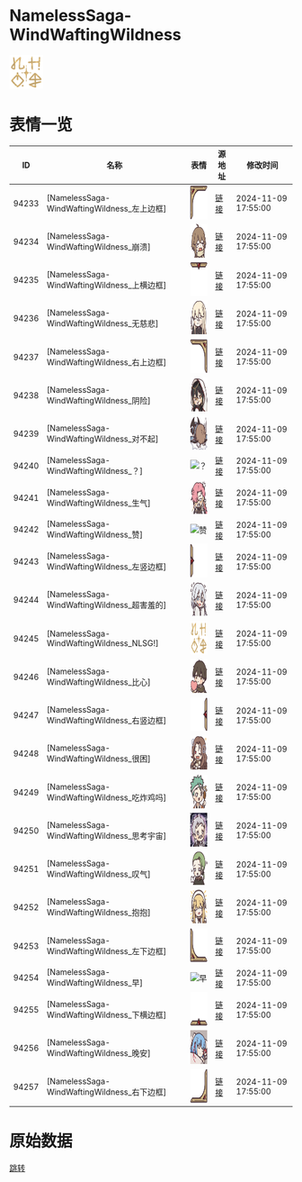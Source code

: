 # NamelessSaga-WindWaftingWildness

<img src="./cover.png" height="60" alt="cover" />

# 表情一览

|ID|名称|表情|源地址|修改时间|
|----|----|----|----|----|
|94233|[NamelessSaga-WindWaftingWildness_左上边框]|<img src="./pic/094233_%5BNamelessSaga-WindWaftingWildness_左上边框%5D.png" height="60" alt="左上边框"/>|[链接](https://i0.hdslb.com/bfs/garb/cc5133f16c09ea5026b8eb58f12f2841c7cdb1a1.png)|2024-11-09 17:55:00|
|94234|[NamelessSaga-WindWaftingWildness_崩溃]|<img src="./pic/094234_%5BNamelessSaga-WindWaftingWildness_崩溃%5D.png" height="60" alt="崩溃"/>|[链接](https://i0.hdslb.com/bfs/garb/d97c14bb6299f744a9c1fdb07084da67b674b0bc.png)|2024-11-09 17:55:00|
|94235|[NamelessSaga-WindWaftingWildness_上横边框]|<img src="./pic/094235_%5BNamelessSaga-WindWaftingWildness_上横边框%5D.png" height="60" alt="上横边框"/>|[链接](https://i0.hdslb.com/bfs/garb/e26646a105cc5cc02af6e493e73a02190964b547.png)|2024-11-09 17:55:00|
|94236|[NamelessSaga-WindWaftingWildness_无慈悲]|<img src="./pic/094236_%5BNamelessSaga-WindWaftingWildness_无慈悲%5D.png" height="60" alt="无慈悲"/>|[链接](https://i0.hdslb.com/bfs/garb/4ecb45521cab39eae7f6ca46c37e3858d572a797.png)|2024-11-09 17:55:00|
|94237|[NamelessSaga-WindWaftingWildness_右上边框]|<img src="./pic/094237_%5BNamelessSaga-WindWaftingWildness_右上边框%5D.png" height="60" alt="右上边框"/>|[链接](https://i0.hdslb.com/bfs/garb/8a4f3491ef94394d1a3582491681a777174a395f.png)|2024-11-09 17:55:00|
|94238|[NamelessSaga-WindWaftingWildness_阴险]|<img src="./pic/094238_%5BNamelessSaga-WindWaftingWildness_阴险%5D.png" height="60" alt="阴险"/>|[链接](https://i0.hdslb.com/bfs/garb/1c4441b4ec8c246a4dc6864aa026b7d91b88a85c.png)|2024-11-09 17:55:00|
|94239|[NamelessSaga-WindWaftingWildness_对不起]|<img src="./pic/094239_%5BNamelessSaga-WindWaftingWildness_对不起%5D.png" height="60" alt="对不起"/>|[链接](https://i0.hdslb.com/bfs/garb/1478a1985e666462ebf09c0301f3da3259d9e715.png)|2024-11-09 17:55:00|
|94240|[NamelessSaga-WindWaftingWildness_？]|<img src="./pic/094240_%5BNamelessSaga-WindWaftingWildness_？%5D.png" height="60" alt="？"/>|[链接](https://i0.hdslb.com/bfs/garb/0924ca4a19a7f295051fcadcbec2a8443f1b7956.png)|2024-11-09 17:55:00|
|94241|[NamelessSaga-WindWaftingWildness_生气]|<img src="./pic/094241_%5BNamelessSaga-WindWaftingWildness_生气%5D.png" height="60" alt="生气"/>|[链接](https://i0.hdslb.com/bfs/garb/0a1f4b8f420a6ee56611a9530b2595cd932af9fa.png)|2024-11-09 17:55:00|
|94242|[NamelessSaga-WindWaftingWildness_赞]|<img src="./pic/094242_%5BNamelessSaga-WindWaftingWildness_赞%5D.png" height="60" alt="赞"/>|[链接](https://i0.hdslb.com/bfs/garb/bb1c050114bc6dd630564179a443221e0b3cda24.png)|2024-11-09 17:55:00|
|94243|[NamelessSaga-WindWaftingWildness_左竖边框]|<img src="./pic/094243_%5BNamelessSaga-WindWaftingWildness_左竖边框%5D.png" height="60" alt="左竖边框"/>|[链接](https://i0.hdslb.com/bfs/garb/5a098d995507d045f9090c197b89ab34e0dda8e4.png)|2024-11-09 17:55:00|
|94244|[NamelessSaga-WindWaftingWildness_超害羞的]|<img src="./pic/094244_%5BNamelessSaga-WindWaftingWildness_超害羞的%5D.png" height="60" alt="超害羞的"/>|[链接](https://i0.hdslb.com/bfs/garb/55ca35a9415bd4641ed6fd78099835c510b143df.png)|2024-11-09 17:55:00|
|94245|[NamelessSaga-WindWaftingWildness_NLSG!]|<img src="./pic/094245_%5BNamelessSaga-WindWaftingWildness_NLSG!%5D.png" height="60" alt="NLSG!"/>|[链接](https://i0.hdslb.com/bfs/garb/890bc8452ab96febda9391038909c9c536155546.png)|2024-11-09 17:55:00|
|94246|[NamelessSaga-WindWaftingWildness_比心]|<img src="./pic/094246_%5BNamelessSaga-WindWaftingWildness_比心%5D.png" height="60" alt="比心"/>|[链接](https://i0.hdslb.com/bfs/garb/299179f2647db7240889953d0f593f87bf5c6178.png)|2024-11-09 17:55:00|
|94247|[NamelessSaga-WindWaftingWildness_右竖边框]|<img src="./pic/094247_%5BNamelessSaga-WindWaftingWildness_右竖边框%5D.png" height="60" alt="右竖边框"/>|[链接](https://i0.hdslb.com/bfs/garb/9068bf4a18b8c7cd8322baf293584cd08243bfe5.png)|2024-11-09 17:55:00|
|94248|[NamelessSaga-WindWaftingWildness_很困]|<img src="./pic/094248_%5BNamelessSaga-WindWaftingWildness_很困%5D.png" height="60" alt="很困"/>|[链接](https://i0.hdslb.com/bfs/garb/ab7833ac8dc432607949091d38b45a00b11ee6ad.png)|2024-11-09 17:55:00|
|94249|[NamelessSaga-WindWaftingWildness_吃炸鸡吗]|<img src="./pic/094249_%5BNamelessSaga-WindWaftingWildness_吃炸鸡吗%5D.png" height="60" alt="吃炸鸡吗"/>|[链接](https://i0.hdslb.com/bfs/garb/6b6e8c7ee58a010d93a90c78299e8255770dddea.png)|2024-11-09 17:55:00|
|94250|[NamelessSaga-WindWaftingWildness_思考宇宙]|<img src="./pic/094250_%5BNamelessSaga-WindWaftingWildness_思考宇宙%5D.png" height="60" alt="思考宇宙"/>|[链接](https://i0.hdslb.com/bfs/garb/8881f6e4d583c7870b0547fd5dda8cace5bdf50d.png)|2024-11-09 17:55:00|
|94251|[NamelessSaga-WindWaftingWildness_叹气]|<img src="./pic/094251_%5BNamelessSaga-WindWaftingWildness_叹气%5D.png" height="60" alt="叹气"/>|[链接](https://i0.hdslb.com/bfs/garb/cb30c97ddd00a8796a14946b7cd76c3f41dd2927.png)|2024-11-09 17:55:00|
|94252|[NamelessSaga-WindWaftingWildness_抱抱]|<img src="./pic/094252_%5BNamelessSaga-WindWaftingWildness_抱抱%5D.png" height="60" alt="抱抱"/>|[链接](https://i0.hdslb.com/bfs/garb/9119f89764be0bc1d054842cf4d187da8a373086.png)|2024-11-09 17:55:00|
|94253|[NamelessSaga-WindWaftingWildness_左下边框]|<img src="./pic/094253_%5BNamelessSaga-WindWaftingWildness_左下边框%5D.png" height="60" alt="左下边框"/>|[链接](https://i0.hdslb.com/bfs/garb/5b2664039fb826ebb1050b8c19574eb7b408b0ef.png)|2024-11-09 17:55:00|
|94254|[NamelessSaga-WindWaftingWildness_早]|<img src="./pic/094254_%5BNamelessSaga-WindWaftingWildness_早%5D.png" height="60" alt="早"/>|[链接](https://i0.hdslb.com/bfs/garb/0a85cb7da40970011d8dda716473f0b16a8c47e0.png)|2024-11-09 17:55:00|
|94255|[NamelessSaga-WindWaftingWildness_下横边框]|<img src="./pic/094255_%5BNamelessSaga-WindWaftingWildness_下横边框%5D.png" height="60" alt="下横边框"/>|[链接](https://i0.hdslb.com/bfs/garb/d8f5457a34ec2b1b2423c07efa5edc4eefe2dff1.png)|2024-11-09 17:55:00|
|94256|[NamelessSaga-WindWaftingWildness_晚安]|<img src="./pic/094256_%5BNamelessSaga-WindWaftingWildness_晚安%5D.png" height="60" alt="晚安"/>|[链接](https://i0.hdslb.com/bfs/garb/53ad39765a2d57015e01aa8a3fde737753e11863.png)|2024-11-09 17:55:00|
|94257|[NamelessSaga-WindWaftingWildness_右下边框]|<img src="./pic/094257_%5BNamelessSaga-WindWaftingWildness_右下边框%5D.png" height="60" alt="右下边框"/>|[链接](https://i0.hdslb.com/bfs/garb/f8a6f86526817cd23e71e42f2641ab900feb0d1b.png)|2024-11-09 17:55:00|

# 原始数据

[跳转](./raw.json)

